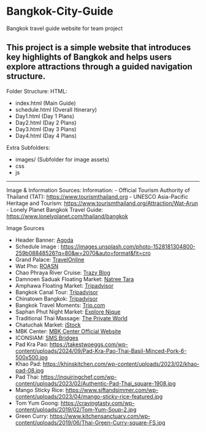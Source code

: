 # Bangkok-City-Guide
Bangkok travel guide website for team project

This project is a simple website that introduces key highlights of Bangkok and helps users explore attractions through a guided navigation structure.
--------------------------------------------------------------------------------------------------------------------------------------------
Folder Structure:
HTML:
  - index.html (Main Guide)
  - schedule.html (Overall Itinerary)
  - Day1.html (Day 1 Plans)
  - Day2.html (Day 2 Plans)
  - Day3.html (Day 3 Plans)
  - Day4.html (Day 4 Plans)

Extra Subfolders:
  - images/ (Subfolder for image assets)
  - css
  - js

--------------------------------------------------------------------------------------------------------------------------------------------

Image & Information Sources:
  Information:
    - Official Tourism Authority of Thailand (TAT): https://www.tourismthailand.org
    - UNESCO Asia-Pacific Heritage and Tourism: https://www.tourismthailand.org/Attraction/Wat-Arun
    - Lonely Planet Bangkok Travel Guide: https://www.lonelyplanet.com/thailand/bangkok

Image Sources
- Header Banner: [Agoda](https://www.agoda.com/wp-content/uploads/2025/01/Bangkok-1244x700.jpg)
- Schedule image : https://images.unsplash.com/photo-1528181304800-259b08848526?q=80&w=2070&auto=format&fit=cro
- Grand Palace: [TravelOnline](https://www.travelonline.com/thailand/attractions/grand-palace)  
- Wat Pho: [ROASN](https://www.roasn.com/wat-pho-eng/)  
- Chao Phraya River Cruise: [Trazy Blog](https://blog.trazy.com/chao-phraya-river-cruise-selection-guide/)  
- Damnoen Saduak Floating Market: [Natree Tara](https://natreetara.com/en/activity/damnoensaduak-floating-market/)  
- Amphawa Floating Market: [Tripadvisor](https://www.tripadvisor.com/Attraction_Review-g1028071-d1382813-Reviews-Amphawa_Floating_Market-Amphawa_Samut_Songkhram_Province.html)  
- Bangkok Canal Tour: [Tripadvisor](https://www.tripadvisor.com/AttractionProductReview-g293916-d15186487-Bangkok_Klong_Canal_Tour_Discover_the_City_s_Waterways-Bangkok.html)  
- Chinatown Bangkok: [Tripadvisor](https://www.tripadvisor.com/Attraction_Review-g293916-d447272-Reviews-Chinatown_Bangkok-Bangkok.html)  
- Bangkok Travel Moments: [Trip.com](https://my.trip.com/moments/detail/bangkok-191-124749718?locale=en-MY)  
- Saphan Phut Night Market: [Explore Nique](https://explorenique.com/11-night-markets-in-bangkok-famous-for-locals/saphan-phut-night-market/)  
- Traditional Thai Massage: [The Private World](https://www.theprivateworld.com/2018/07/8-benefits-of-traditional-thai-massage/)  
- Chatuchak Market: [iStock](https://www.istockphoto.com/photos/chatuchak-market)  
- MBK Center: [MBK Center Official Website](https://www.mbk-center.co.th/en/)  
- ICONSIAM: [SMS Bridges](https://sms-bridges.com/iconsiam-thailands-iconic-national-landmark-on-the-chao-phraya-river/)
- Pad Kra Pao: https://takestwoeggs.com/wp-content/uploads/2024/09/Pad-Kra-Pao-Thai-Basil-Minced-Pork-6-500x500.jpg
- Khao Pad: https://khinskitchen.com/wp-content/uploads/2023/02/khao-pad-08.jpg
- Pad Thai: https://inquiringchef.com/wp-content/uploads/2023/02/Authentic-Pad-Thai_square-1908.jpg
- Mango Sticky Rice: https://www.siftandsimmer.com/wp-content/uploads/2023/04/mango-sticky-rice-featured.jpg
- Tom Yum Goong: https://cravingtasty.com/wp-content/uploads/2019/02/Tom-Yum-Soup-2.jpg
- Green Curry: https://www.kitchensanctuary.com/wp-content/uploads/2019/06/Thai-Green-Curry-square-FS.jpg
  
